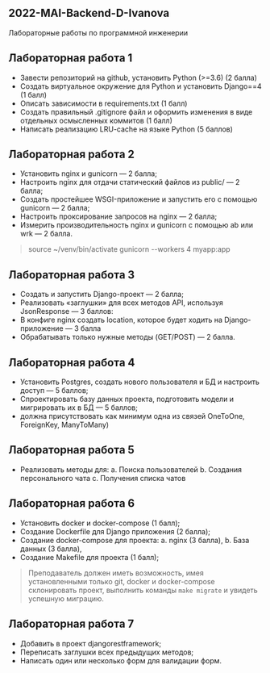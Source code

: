 ## 2022-MAI-Backend-D-Ivanova
Лабораторные работы по программной инженерии


## Лабораторная работа 1

- Завести репозиторий на github, установить Python (>=3.6) (2 балла)
- Создать виртуальное окружение для Python и установить Django==4 (1 балл)
- Описать зависимости в requirements.txt (1 балл)
- Создать правильный .gitignore файл и оформить изменения в виде отдельных осмысленных коммитов (1 балл)
- Написать реализацию LRU-cache на языке Python (5 баллов)    

## Лабораторная работа 2

- Установить nginx и gunicorn — 2 балла;
- Настроить nginx для отдачи статический файлов из public/ — 2 балла;
- Создать простейшее WSGI-приложение и запустить его с помощью gunicorn — 2 балла;
- Настроить проксирование запросов на nginx — 2 балла;
- Измерить производительность nginx и gunicorn c помощью ab или wrk — 2 балла.

> source ~/venv/bin/activate
> gunicorn --workers 4 myapp:app

## Лабораторная работа 3

- Создать и запустить Django-проект — 2 балла;
- Реализовать «заглушки» для всех методов API, используя JsonResponse  — 3 баллов:
- В конфиге nginx создать location, которое будет ходить на Django-приложение — 3 балла
- Обрабатывать только нужные методы (GET/POST) — 2 балла.

## Лабораторная работа 4

- Установить Postgres, создать нового пользователя и БД и настроить доступ — 5 баллов;
- Спроектировать базу данных проекта, подготовить модели и мигрировать их в БД — 5 баллов;
- должна присутствовать как минимум одна из связей OneToOne, ForeignKey, ManyToMany)

## Лабораторная работа 5

- Реализовать методы для:
a. Поиска пользователей
b. Создания персонального чата
c. Получения списка чатов

## Лабораторная работа 6

- Установить docker и docker-compose (1 балл);
- Создание Dockerfile для Django приложения (2 балла);
- Создание docker-compose для проекта:
a. nginx (3 балла),
b. База данных (3 балла),
- Создание Makefile для проекта (1 балл);

> Преподаватель должен иметь возможность, имея установленными только git, docker и docker-compose склонировать проект, выполнить команды `make migrate` и увидеть успешную миграцию.

## Лабораторная работа 7

- Добавить в проект djangorestframework;
- Переписать заглушки всех предыдущих методов;
- Написать один или несколько форм для валидации форм.
